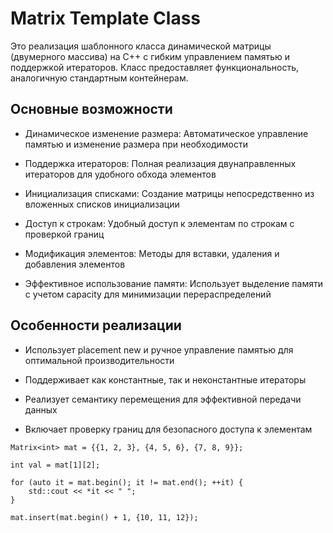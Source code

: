 # Matrix Template Class

Это реализация шаблонного класса динамической матрицы (двумерного массива) на C++ с гибким управлением памятью и поддержкой итераторов. Класс предоставляет функциональность, аналогичную стандартным контейнерам.

## Основные возможности
- Динамическое изменение размера: Автоматическое управление памятью и изменение размера при необходимости

- Поддержка итераторов: Полная реализация двунаправленных итераторов для удобного обхода элементов

- Инициализация списками: Создание матрицы непосредственно из вложенных списков инициализации

- Доступ к строкам: Удобный доступ к элементам по строкам с проверкой границ

- Модификация элементов: Методы для вставки, удаления и добавления элементов

- Эффективное использование памяти: Использует выделение памяти с учетом capacity для минимизации перераспределений

## Особенности реализации
- Использует placement new и ручное управление памятью для оптимальной производительности

- Поддерживает как константные, так и неконстантные итераторы

- Реализует семантику перемещения для эффективной передачи данных

- Включает проверку границ для безопасного доступа к элементам

```
Matrix<int> mat = {{1, 2, 3}, {4, 5, 6}, {7, 8, 9}};

int val = mat[1][2];

for (auto it = mat.begin(); it != mat.end(); ++it) {
    std::cout << *it << " ";
}

mat.insert(mat.begin() + 1, {10, 11, 12});
```

